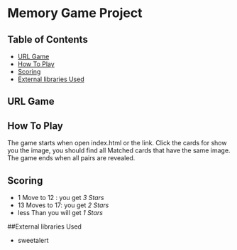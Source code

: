 # Memory Game Project

## Table of Contents

* [URL Game](#URLGame)
* [How To Play](#HowToPlay)
* [Scoring](#creators)
* [External libraries Used](#ExternallibrariesUsed)

## URL Game

## How To Play
The game starts when open index.html or the link. Click the cards for show you the image, you should find all Matched cards that have the same image.
 The game ends when all pairs are revealed.

## Scoring
- 1 Move to 12 : you get _3 Stars_
- 13 Moves to 17: you get _2 Stars_
- less Than you will get _1 Stars_

##External libraries Used
- sweetalert

